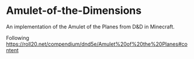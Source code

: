 # Amulet-of-the-Dimensions
An implementation of the Amulet of the Planes from D&D in Minecraft.  

Following https://roll20.net/compendium/dnd5e/Amulet%20of%20the%20Planes#content
